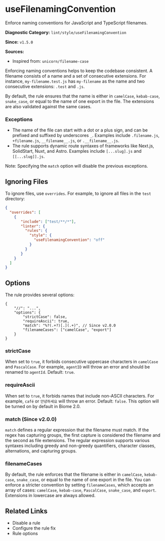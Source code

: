 # useFilenamingConvention

Enforce naming conventions for JavaScript and TypeScript filenames.

**Diagnostic Category:** `lint/style/useFilenamingConvention`

**Since:** `v1.5.0`

**Sources:** 
- Inspired from: `unicorn/filename-case`

Enforcing naming conventions helps to keep the codebase consistent. A filename consists of a name and a set of consecutive extensions. For instance, `my-filename.test.js` has `my-filename` as the name and two consecutive extensions: `.test` and `.js`.

By default, the rule ensures that the name is either in `camelCase`, `kebab-case`, `snake_case`, or equal to the name of one export in the file. The extensions are also validated against the same cases.

### Exceptions

- The name of the file can start with a dot or a plus sign, and can be prefixed and suffixed by underscores `_`. Examples include `.filename.js`, `+filename.js`, `__filename__.js`, or `.__filename__.js`.
- The rule supports dynamic route syntaxes of frameworks like Next.js, SolidStart, Nuxt, and Astro. Examples include `[...slug].js` and `[[...slug]].js`.

Note: Specifying the `match` option will disable the previous exceptions.

## Ignoring Files

To ignore files, use `overrides`. For example, to ignore all files in the `test` directory:

```json
{
  "overrides": [
    {
       "include": ["test/**/*"],
       "linter": {
         "rules": {
           "style": {
             "useFilenamingConvention": "off"
           }
         }
       }
    }
  ]
}
```

## Options

The rule provides several options:

```json5
{
    "//": "...",
    "options": {
        "strictCase": false,
        "requireAscii": true,
        "match": "%?(.+?)[.](.+)", // Since v2.0.0
        "filenameCases": ["camelCase", "export"]
    }
}
```

### strictCase

When set to `true`, it forbids consecutive uppercase characters in `camelCase` and `PascalCase`. For example, `agentID` will throw an error and should be renamed to `agentId`. Default: `true`.

### requireAscii

When set to `true`, it forbids names that include non-ASCII characters. For example, `café` or `안녕하세요` will throw an error. Default: `false`. This option will be turned on by default in Biome 2.0.

### match (Since v2.0.0)

`match` defines a regular expression that the filename must match. If the regex has capturing groups, the first capture is considered the filename and the second as file extensions. The regular expression supports various syntaxes including greedy and non-greedy quantifiers, character classes, alternations, and capturing groups.

### filenameCases

By default, the rule enforces that the filename is either in `camelCase`, `kebab-case`, `snake_case`, or equal to the name of one export in the file. You can enforce a stricter convention by setting `filenameCases`, which accepts an array of cases: `camelCase`, `kebab-case`, `PascalCase`, `snake_case`, and `export`. Extensions in lowercase are always allowed.

## Related Links

- Disable a rule
- Configure the rule fix
- Rule options